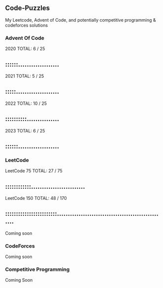 ## Code-Puzzles
My Leetcode, Advent of Code, and potentially competitive programming & codeforces solutions

### Advent Of Code
2020 
TOTAL: 6 / 25
## ::::::...................

2021
TOTAL: 5 / 25
## :::::....................

2022
TOTAL: 10 / 25
## ::::::::::...............

2023
TOTAL: 6 / 25
## ::::::...................

### LeetCode

LeetCode 75
TOTAL: 27 / 75
## ::::::::::::.........................

LeetCode 150
TOTAL: 48 / 170
## ::::::::::::::::::::::::...................................................

Coming soon

### CodeForces

Coming soon

### Competitive Programming

Coming Soon